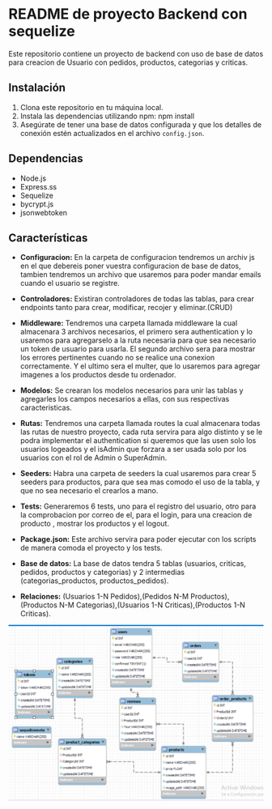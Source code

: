 # README de proyecto Backend con sequelize

Este repositorio contiene un proyecto de backend con uso de base de datos para creacion de Usuario con pedidos, productos, categorias y criticas.

## Instalación
1. Clona este repositorio en tu máquina local.
2. Instala las dependencias utilizando npm: npm install
3. Asegúrate de tener una base de datos configurada y que los detalles de conexión estén actualizados en el archivo `config.json`.

## Dependencias
- Node.js
- Express.ss
- Sequelize
- bycrypt.js
- jsonwebtoken

## Características
- **Configuracion:** En la carpeta de configuracion tendremos un archiv js en el que debereis poner vuestra configuracion de base de datos, tambien tendremos un archivo que usaremos para poder mandar emails cuando el usuario se registre.

- **Controladores:** Existiran controladores de todas las tablas, para crear endpoints tanto para crear, modificar, recojer y eliminar.(CRUD)

- **Middleware:** Tendremos una carpeta llamada middleware la cual almacenara 3 archivos necesarios, el primero sera authentication y lo usaremos para agregarselo a la ruta necesaria para que sea necesario un token de usuario para usarla. El segundo archivo sera para mostrar los errores pertinentes cuando no se realice una conexion correctamente. Y el ultimo sera el multer, que lo usaremos para agregar imagenes a los productos desde tu ordenador.

- **Modelos:** Se crearan los modelos necesarios para unir las tablas y agregarles los campos necesarios a ellas, con sus respectivas caracteristicas.

- **Rutas:** Tendremos una carpeta llamada routes la cual almacenara todas las rutas de nuestro proyecto, cada ruta servira para algo distinto y se le podra implementar el authentication si queremos que las usen solo los usuarios logeados y el isAdmin que forzara a ser usada solo por los usuarios con el rol de Admin o SuperAdmin.

- **Seeders:** Habra una carpeta de seeders la cual usaremos para crear 5 seeders para productos, para que sea mas comodo el uso de la tabla, y que no sea necesario el crearlos a mano.

- **Tests:** Generaremos 6 tests, uno para el registro del usuario, otro para la comprobacion por correo de el, para el login, para una creacion de producto , mostrar los productos y el logout.

- **Package.json:** Este archivo servira para poder ejecutar con los scripts de manera comoda el proyecto y los tests.

- **Base de datos:** La base de datos tendra 5 tablas (usuarios, criticas, pedidos, productos y categorias) y 2 intermedias (categorias_productos, productos_pedidos).

- **Relaciones:** (Usuarios 1-N Pedidos),(Pedidos N-M Productos),(Productos N-M Categorias),(Usuarios 1-N Criticas),(Productos 1-N Criticas).

![alt text](image.png)

